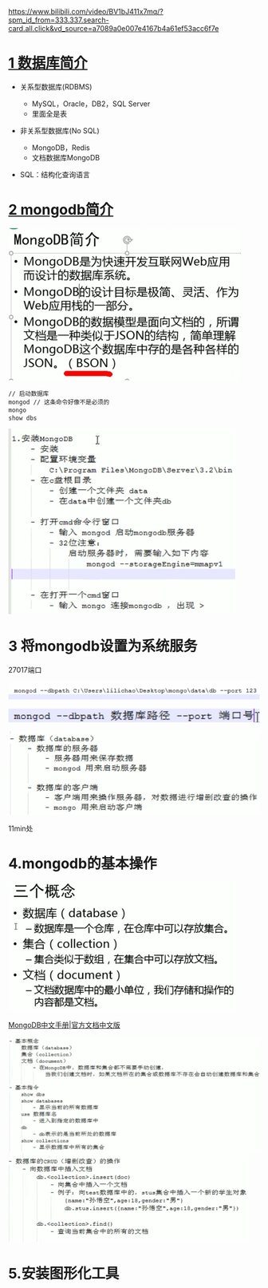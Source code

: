 https://www.bilibili.com/video/BV1bJ411x7mq/?spm_id_from=333.337.search-card.all.click&vd_source=a7089a0e007e4167b4a61ef53acc6f7e



# [1 数据库简介](https://www.bilibili.com/video/BV18s411E78K/?spm_id_from=333.337.search-card.all.click&vd_source=a7089a0e007e4167b4a61ef53acc6f7e)

- 关系型数据库(RDBMS)
  - MySQL，Oracle，DB2，SQL Server
  - 里面全是表
- 非关系型数据库(No SQL)
  - MongoDB，Redis
  - 文档数据库MongoDB



- SQL：结构化查询语言

# [2 mongodb简介](https://www.bilibili.com/video/BV18s411E78K/?p=2&spm_id_from=pageDriver&vd_source=a7089a0e007e4167b4a61ef53acc6f7e)

<img src="01.assets/image-20240411225512798.png" alt="image-20240411225512798" style="zoom:50%;" />

```
// 启动数据库
mongod // 这条命令好像不是必须的
mongo
show dbs
```

<img src="01.assets/image-20240411231918471.png" alt="image-20240411231918471" style="zoom: 67%;" />

# 3 将mongodb设置为系统服务

27017端口

![image-20240415213906433](01.assets/image-20240415213906433.png)

![image-20240415214011163](01.assets/image-20240415214011163.png)



<img src="01.assets/image-20240415214458631.png" alt="image-20240415214458631" style="zoom:67%;" />

11min处

# 4.mongodb的基本操作

<img src="01.assets/image-20240415214810829.png" alt="image-20240415214810829" style="zoom:50%;" />

[MongoDB中文手册|官方文档中文版](https://docs.mongoing.com/)

<img src="01.assets/image-20240415215732547.png" alt="image-20240415215732547" style="zoom:50%;" />

<img src="01.assets/image-20240415215934454.png" alt="image-20240415215934454" style="zoom:50%;" />

# 5.安装图形化工具



















